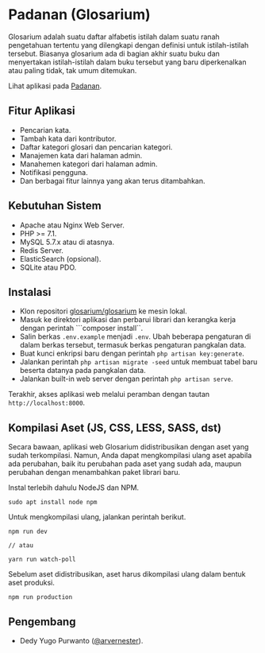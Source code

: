 # Padanan (Glosarium)

Glosarium adalah suatu daftar alfabetis istilah dalam suatu ranah pengetahuan tertentu yang dilengkapi dengan definisi untuk istilah-istilah tersebut. Biasanya glosarium ada di bagian akhir suatu buku dan menyertakan istilah-istilah dalam buku tersebut yang baru diperkenalkan atau paling tidak, tak umum ditemukan.

Lihat aplikasi pada [Padanan](https://padanan.aplikasi.live).

## Fitur Aplikasi
- Pencarian kata.
- Tambah kata dari kontributor.
- Daftar kategori glosari dan pencarian kategori.
- Manajemen kata dari halaman admin.
- Manahemen kategori dari halaman admin.
- Notifikasi pengguna.
- Dan berbagai fitur lainnya yang akan terus ditambahkan.

## Kebutuhan Sistem
- Apache atau Nginx Web Server.
- PHP >= 7.1.
- MySQL 5.7.x atau di atasnya.
- Redis Server.
- ElasticSearch (opsional).
- SQLite atau PDO.

## Instalasi
- Klon repositori [glosarium/glosarium](https://github.com/glosarium/glosarium) ke mesin lokal.
- Masuk ke direktori aplikasi dan perbarui librari dan kerangka kerja dengan perintah ```composer install``.
- Salin berkas ```.env.example``` menjadi ```.env```. Ubah beberapa pengaturan di dalam berkas tersebut, termasuk berkas pengaturan pangkalan data.
- Buat kunci enkripsi baru dengan perintah ```php artisan key:generate```.
- Jalankan perintah ```php artisan migrate -seed``` untuk membuat tabel baru beserta datanya pada pangkalan data.
- Jalankan built-in web server dengan perintah ```php artisan serve```.

Terakhir, akses aplikasi web melalui peramban dengan tautan ```http://localhost:8000```.

## Kompilasi Aset (JS, CSS, LESS, SASS, dst)
Secara bawaan, aplikasi web Glosarium didistribusikan dengan aset yang sudah terkompilasi. Namun, Anda dapat mengkompilasi ulang aset apabila ada perubahan, baik itu perubahan pada aset yang sudah ada, maupun perubahan dengan menambahkan paket librari baru.

Instal terlebih dahulu NodeJS dan NPM.

```
sudo apt install node npm
```

Untuk mengkompilasi ulang, jalankan perintah berikut.

```
npm run dev

// atau

yarn run watch-poll
```

Sebelum aset didistribusikan, aset harus dikompilasi ulang dalam bentuk aset produksi.

```
npm run production
```

## Pengembang
- Dedy Yugo Purwanto ([@arvernester](https://twitter.com/arvernester)).
